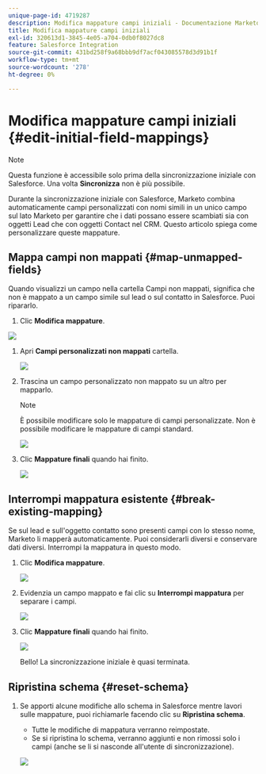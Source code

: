 ```yaml
---
unique-page-id: 4719287
description: Modifica mappature campi iniziali - Documentazione Marketo - Documentazione del prodotto
title: Modifica mappature campi iniziali
exl-id: 320613d1-3845-4e05-a704-0db0f8027dc8
feature: Salesforce Integration
source-git-commit: 431bd258f9a68bbb9df7acf043085578d3d91b1f
workflow-type: tm+mt
source-wordcount: '278'
ht-degree: 0%

---
```


# Modifica mappature campi iniziali {#edit-initial-field-mappings}

>[!NOTE]
>
>Questa funzione è accessibile solo prima della sincronizzazione iniziale con Salesforce. Una volta **Sincronizza** non è più possibile.

Durante la sincronizzazione iniziale con Salesforce, Marketo combina automaticamente campi personalizzati con nomi simili in un unico campo sul lato Marketo per garantire che i dati possano essere scambiati sia con oggetti Lead che con oggetti Contact nel CRM. Questo articolo spiega come personalizzare queste mappature.

## Mappa campi non mappati {#map-unmapped-fields}

Quando visualizzi un campo nella cartella Campi non mappati, significa che non è mappato a un campo simile sul lead o sul contatto in Salesforce. Puoi ripararlo.

1. Clic **Modifica mappature**.

![](assets/image2014-12-9-13-3a31-3a0.png)

1. Apri **Campi personalizzati non mappati** cartella.

   ![](assets/two.png)

1. Trascina un campo personalizzato non mappato su un altro per mapparlo.

   >[!NOTE]
   >
   >È possibile modificare solo le mappature di campi personalizzate. Non è possibile modificare le mappature di campi standard.

   ![](assets/three.png)

1. Clic **Mappature finali** quando hai finito.

   ![](assets/four.png)

## Interrompi mappatura esistente {#break-existing-mapping}

Se sul lead e sull&#39;oggetto contatto sono presenti campi con lo stesso nome, Marketo li mapperà automaticamente. Puoi considerarli diversi e conservare dati diversi. Interrompi la mappatura in questo modo.

1. Clic **Modifica mappature**.

   ![](assets/image2014-12-9-13-3a31-3a37.png)

1. Evidenzia un campo mappato e fai clic su **Interrompi mappatura** per separare i campi.

   ![](assets/image2014-12-9-13-3a31-3a47.png)

1. Clic **Mappature finali** quando hai finito.

   ![](assets/image2014-12-9-13-3a31-3a58.png)

   Bello! La sincronizzazione iniziale è quasi terminata.

## Ripristina schema {#reset-schema}

1. Se apporti alcune modifiche allo schema in Salesforce mentre lavori sulle mappature, puoi richiamarle facendo clic su **Ripristina schema**.

   * Tutte le modifiche di mappatura verranno reimpostate.
   * Se si ripristina lo schema, verranno aggiunti e non rimossi solo i campi (anche se li si nasconde all&#39;utente di sincronizzazione).

   ![](assets/image2014-12-9-13-3a32-3a8.png)
